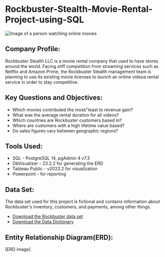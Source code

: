 # Rockbuster-Stealth-Movie-Rental-Project-using-SQL
![Image of a person watching online movies](https://cdn.pixabay.com/photo/2023/01/17/19/49/tv-7725366_1280.jpg)
## Company Profile:
Rockbuster Stealth LLC is a movie rental company that used to have stores around the world. Facing stiff competition from streaming services such as Netflix and Amazon Prime, the Rockbuster Stealth management team is planning to use its existing movie licenses to launch an online videoa rental service in order to stay competitive.
## Key Questions and Objectives:
- Which movies contributed the most/'least to revenue gain?
- What was the average rental duration for all videos?
- Which countries are Rockbuster customers based in?
- Where are customers with a high lifetime value based?
- Do sales figures vary between geographic regions?
## Tools Used:
- SQL - PostgreSQL 14, pgAdmin 4 v7.3
- DbVisualizer - 23.2.2 for generating the ERD
- Tableau Public - v2023.2 for visualization
- Powerpoint - for reporting
## Data Set:
The data set used for this project is fictional and contains information about Rockbuster's inventory, customers, and payments, among other things.
- [Download the Rockbuster data set](http://www.postgresqltutorial.com/wp-content/uploads/2019/05/dvdrental.zip)
- [Download the Data Dictionary](https://github.com/sanjukta-de/Rockbuster-Stealth-Movie-Rental-Project-using-SQL/blob/main/Data_Dictionary.pdf)
## Entity Relationship Diagram(ERD):
[ERD image]

